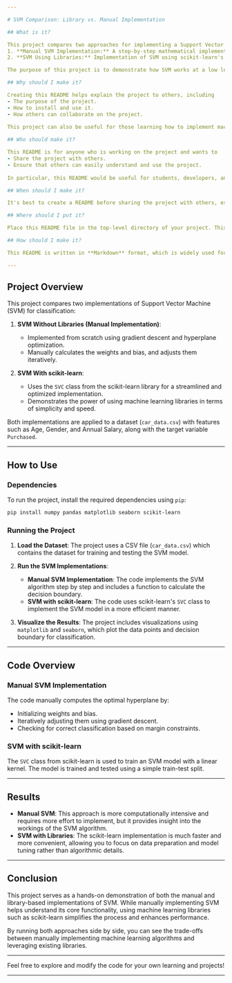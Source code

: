 ```yaml
---

# SVM Comparison: Library vs. Manual Implementation

## What is it?

This project compares two approaches for implementing a Support Vector Machine (SVM) classifier
1. **Manual SVM Implementation:** A step-by-step mathematical implementation of the SVM algorithm without using any external libraries.
2. **SVM Using Libraries:** Implementation of SVM using scikit-learn's `SVC` class for efficient and optimized computation.

The purpose of this project is to demonstrate how SVM works at a low level, while also showing the benefits of using a library for machine learning tasks.

## Why should I make it?

Creating this README helps explain the project to others, including
- The purpose of the project.
- How to install and use it.
- How others can collaborate on the project.
  
This project can also be useful for those learning how to implement machine learning algorithms from scratch, as well as for developers who want to understand the difference between manual implementation and using libraries like scikit-learn.

## Who should make it?

This README is for anyone who is working on the project and wants to 
- Share the project with others.
- Ensure that others can easily understand and use the project.
  
In particular, this README would be useful for students, developers, and machine learning enthusiasts.

## When should I make it?

It's best to create a README before sharing the project with others, especially if you plan to make it public. A well-documented project is easier to understand and contributes to the professionalism of the work.

## Where should I put it?

Place this README file in the top-level directory of your project. This is the standard location, and many platforms (e.g., GitHub, GitLab) will display it on the project’s main page automatically.

## How should I make it?

This README is written in **Markdown** format, which is widely used for README files. Markdown allows for easy formatting with headers, lists, code blocks, and more. You can use any text editor to create it, or Markdown-specific editors like **Typora** or **Visual Studio Code**.

---
```


## Project Overview

This project compares two implementations of Support Vector Machine (SVM) for classification:

1. **SVM Without Libraries (Manual Implementation)**: 
   - Implemented from scratch using gradient descent and hyperplane optimization.
   - Manually calculates the weights and bias, and adjusts them iteratively.

2. **SVM With scikit-learn**: 
   - Uses the `SVC` class from the scikit-learn library for a streamlined and optimized implementation.
   - Demonstrates the power of using machine learning libraries in terms of simplicity and speed.

Both implementations are applied to a dataset (`car_data.csv`) with features such as Age, Gender, and Annual Salary, along with the target variable `Purchased`.

---

## How to Use

### Dependencies

To run the project, install the required dependencies using `pip`:

```bash
pip install numpy pandas matplotlib seaborn scikit-learn
```

### Running the Project

1. **Load the Dataset**: The project uses a CSV file (`car_data.csv`) which contains the dataset for training and testing the SVM model.
   
2. **Run the SVM Implementations**:
   - **Manual SVM Implementation**: The code implements the SVM algorithm step by step and includes a function to calculate the decision boundary.
   - **SVM with scikit-learn**: The code uses scikit-learn's `SVC` class to implement the SVM model in a more efficient manner.

3. **Visualize the Results**: The project includes visualizations using `matplotlib` and `seaborn`, which plot the data points and decision boundary for classification.

---

## Code Overview

### Manual SVM Implementation
The code manually computes the optimal hyperplane by:
- Initializing weights and bias.
- Iteratively adjusting them using gradient descent.
- Checking for correct classification based on margin constraints.

### SVM with scikit-learn
The `SVC` class from scikit-learn is used to train an SVM model with a linear kernel. The model is trained and tested using a simple train-test split.

---

## Results

- **Manual SVM**: This approach is more computationally intensive and requires more effort to implement, but it provides insight into the workings of the SVM algorithm.
- **SVM with Libraries**: The scikit-learn implementation is much faster and more convenient, allowing you to focus on data preparation and model tuning rather than algorithmic details.

---

## Conclusion

This project serves as a hands-on demonstration of both the manual and library-based implementations of SVM. While manually implementing SVM helps understand its core functionality, using machine learning libraries such as scikit-learn simplifies the process and enhances performance.

By running both approaches side by side, you can see the trade-offs between manually implementing machine learning algorithms and leveraging existing libraries.

---

Feel free to explore and modify the code for your own learning and projects!

--- 
